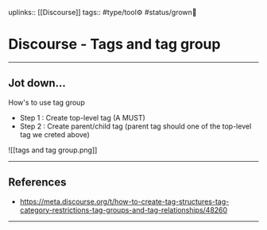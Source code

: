 uplinks:: [[Discourse]]
tags:: #type/tool⚙️ #status/grown🌳 

# Discourse - Tags and tag group
---
## Jot down...
How's to use tag group
- Step 1 : Create top-level tag (A MUST)
- Step 2 : Create parent/child tag (parent tag should one of the top-level tag we creted above)

![[tags and tag group.png]]

---
## References
- https://meta.discourse.org/t/how-to-create-tag-structures-tag-category-restrictions-tag-groups-and-tag-relationships/48260
---